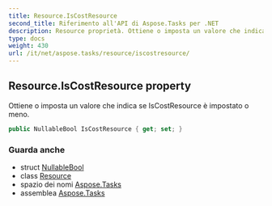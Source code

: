 ```yaml
---
title: Resource.IsCostResource
second_title: Riferimento all'API di Aspose.Tasks per .NET
description: Resource proprietà. Ottiene o imposta un valore che indica se IsCostResource è impostato o meno.
type: docs
weight: 430
url: /it/net/aspose.tasks/resource/iscostresource/
---
```

## Resource.IsCostResource property

Ottiene o imposta un valore che indica se IsCostResource è impostato o meno.

```csharp
public NullableBool IsCostResource { get; set; }
```

### Guarda anche

* struct [NullableBool](../../nullablebool/)
* class [Resource](../)
* spazio dei nomi [Aspose.Tasks](../../resource/)
* assemblea [Aspose.Tasks](../../../)


